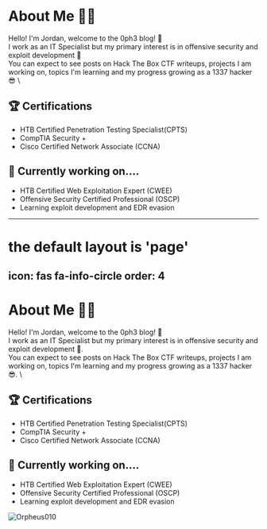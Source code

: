 # About Me 👨‍💻
Hello!
I'm Jordan, welcome to the 0ph3 blog! 👋  \
I work as an IT Specialist but my primary interest is in offensive security and exploit development 👀 \
You can expect to see posts on Hack The Box CTF writeups, projects I am working on, topics I'm learning and my progress growing as a 1337 hacker 😎 \

## 🏆 Certifications 
<ul>
  <li>HTB Certified Penetration Testing Specialist(CPTS)</li>
  <li>CompTIA Security +</li>
  <li>Cisco Certified Network Associate (CCNA)</li>
</ul>

## 📖 Currently working on.... 
<ul>
  <li>HTB Certified Web Exploitation Expert (CWEE) </li>
  <li>Offensive Security Certified Professional (OSCP)</li>
  <li>Learning exploit development and EDR evasion</li>
</ul>

---
# the default layout is 'page'
icon: fas fa-info-circle
order: 4
---
# About Me 🧑‍💻

Hello!
I'm Jordan, welcome to the 0ph3 blog! 👋  \
I work as an IT Specialist but my primary interest is in offensive security and exploit development 👀. \
You can expect to see posts on Hack The Box CTF writeups, projects I am working on, topics I'm learning and my progress growing as a 1337 hacker 😎. \

## 🏆 Certifications 
<ul>
  <li>HTB Certified Penetration Testing Specialist(CPTS)</li>
  <li>CompTIA Security +</li>
  <li>Cisco Certified Network Associate (CCNA)</li>
</ul>

## 📖 Currently working on.... 
<ul>
  <li>HTB Certified Web Exploitation Expert (CWEE) </li>
  <li>Offensive Security Certified Professional (OSCP)</li>
  <li>Learning exploit development and EDR evasion</li>
</ul>


![Orpheus010](https://www.hackthebox.eu/badge/image/266253)
